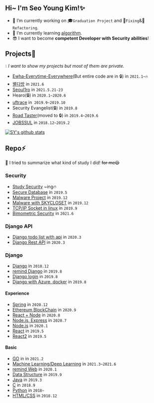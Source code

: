 ## Hi~ I'm Seo Young Kim!✨

- 🔭 I’m currently working on 🎓```Graduation Project``` and 🔩```Fixing```&🔨```Refactoring```.  
- 🌱 I’m currently learning [algorithm](https://github.com/rrabit42/study_algorithm).  
- 😎 I want to become **competent Developer with Security abilities**!

## Projects🐾  
💧 *I want to show my projects but most of them are private.*  

* [Ewha-Everytime-Everywhere](https://github.com/rrabit42/Cyber_Graduation_Project)(But entire code are in 🔒) in ```2021.1~🔥```  
* [별다방](https://github.com/bominjang/Database_TeamProject) in ```2021.6```  
* [Seoul1ro](https://github.com/rrabit42/Seoul1ro) in ```2021.5.21-23```  
* Hearo(🔒) in ```2020.1~2020.6```
* [uftrace](https://github.com/kosslab-kr/uftrace) in``` 2019.9~2019.10```
* Security Evangelist(🔒) in ```2019.8```
* [Road Taster](https://github.com/RoadTaster/RoadTaster)(moved to 🔒) in ```2019.4~2019.6```
* [JOBSSUL](https://github.com/pirogramming/JobSSUL) in ```2018.12~2019.2```  

[![SY's github stats](https://github-readme-stats.vercel.app/api?username=rrabit42)](https://github.com/rrabit42/github-readme-stats)  

<!-- [![Top Langs](https://github-readme-stats.vercel.app/api/top-langs/?username=rrabit42)](https://github.com/rrabit42/github-readme-stats)   -->


## Repo⚡  
👷 I tried to summarize what kind of study I did! ~~for me😆~~  

### Security  
* [Study Security](https://github.com/rrabit42/study_security) ~ing🔥
* [Secure Database](https://github.com/rrabit42/Data-Encryption-Decryption-practice) in ```2019.5```  
* [Malware Project](https://github.com/rrabit42/Malware_Project_EWHA) in ```2019.12```
* [Malware with SKYCLOSET](https://github.com/rrabit42/Malware_Project_Skycloset) in ```2019.12```
* [TCP/IP Socket in linux](https://github.com/rrabit42/practice_TCP-IP-soket-programming) in ```2019.9```
* [Bimometric Security](https://github.com/rrabit42/Biometric-Security) in ```2021.6```  

### Django API
* [Django todo list with api](https://github.com/rrabit42/Django-todo-list-web) in ```2020.3```
* [Django Rest API](https://github.com/rrabit42/Django-RESTfulAPI) in ```2020.3```

### Django  
* [Django](https://github.com/rrabit42/Django_practice) in ```2018.12```
* [remind Django](https://github.com/rrabit42/Django_review) in ```2019.8```
* [Django login](https://github.com/rrabit42/Hackaton_study) in ```2019.8```
* [Django with Azure, docker](https://github.com/rrabit42/Hackathon_azure) in ```2019.8```

#### Experience
* [Spring](https://github.com/rrabit42/Spring_practice) in ```2020.12```
* [Ethereum BlockChain](https://github.com/rrabit42/BlockChain_Ehereum) in ```2020.9```
* [React + Node](https://github.com/rrabit42/Node.js-React_practice) in ```2020.8```
* [Node.js, Express](https://github.com/rrabit42/Node.js_practice) in ```2020.7```
* [Node.js](https://github.com/rrabit42/Node.js_practice2) in ```2020.1```
* [React](https://github.com/rrabit42/React_practice)  in ```2019.5```
* [React2](https://github.com/rrabit42/React_practice2) in ```2019.5```

#### Basic
* [GO](https://github.com/rrabit42/study_GO) in in ```2021.2```
* [Machine Learning/Deep Learning](https://github.com/rrabit42/MachineLearning_practice) in ```2021.3~2021.6```  
* [remind Web](https://github.com/rrabit42/Web) in ```2020.1```  
* [Data Structure](https://github.com/rrabit42/DataStructure) in ```2019.9```  
* [Java](https://github.com/rrabit42/Java-programming) in ```2019.3```  
* [C](https://github.com/rrabit42/C-programming) in ```2018.9```  
* [Python](https://github.com/rrabit42/Python-Programming) in ```2018~```  
* [HTML/CSS](https://github.com/rrabit42/HTML-CSS_practice) in ```2018.12```

